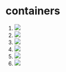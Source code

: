 # containers


1. [![](https://github.com/angzla/containers/workflows/tests-fibonacci/badge.svg)](https://github.com/angzla/containers/actions?query=workflow%3Atests-fibonacci)
1. [![](https://github.com/angzla/containers/workflows/tests-range/badge.svg)](https://github.com/angzla/containers/actions?query=workflow%3Atests-range)
1. [![](https://github.com/angzla/containers/workflows/tests-BST/badge.svg)](https://github.com/angzla/containers/actions/workflows/tests-BST.yml?query=branch%3Abst)
1. [![](https://github.com/angzla/containers/workflows/tests-BinaryTree/badge.svg)](https://github.com/angzla/containers/actions?query=workflow%3Atests-BinaryTree)
1. [![](https://github.com/angzla/containers/workflows/tests-AVLTree/badge.svg)](https://github.com/angzla/containers/actions?query=workflow%3Atests-AVLTree)
1. [![](https://github.com/angzla/containers/workflows/tests-Heap/badge.svg)](https://github.com/angzla/containers/actions?query=workflow%3Atests-Heap)
